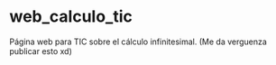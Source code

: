 # web_calculo_tic
Página web para TIC sobre el cálculo infinitesimal. (Me da verguenza publicar esto xd)

